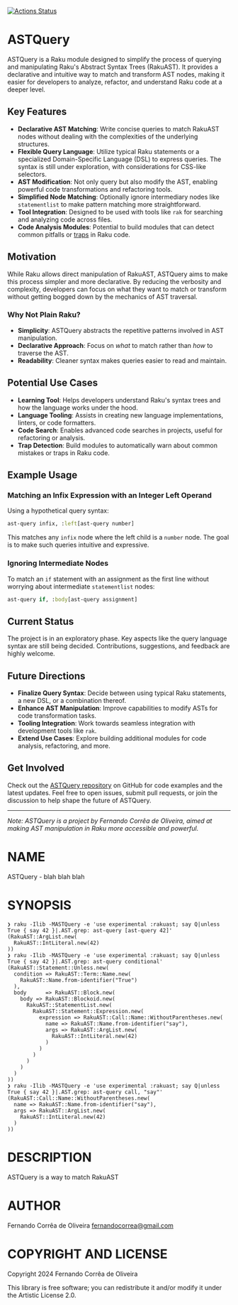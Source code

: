 [![Actions Status](https://github.com/FCO/ASTQuery/actions/workflows/test.yml/badge.svg)](https://github.com/FCO/ASTQuery/actions)
# ASTQuery

ASTQuery is a Raku module designed to simplify the process of querying and manipulating Raku's Abstract Syntax Trees (RakuAST). It provides a declarative and intuitive way to match and transform AST nodes, making it easier for developers to analyze, refactor, and understand Raku code at a deeper level.

## Key Features

- **Declarative AST Matching**: Write concise queries to match RakuAST nodes without dealing with the complexities of the underlying structures.
- **Flexible Query Language**: Utilize typical Raku statements or a specialized Domain-Specific Language (DSL) to express queries. The syntax is still under exploration, with considerations for CSS-like selectors.
- **AST Modification**: Not only query but also modify the AST, enabling powerful code transformations and refactoring tools.
- **Simplified Node Matching**: Optionally ignore intermediary nodes like `statementlist` to make pattern matching more straightforward.
- **Tool Integration**: Designed to be used with tools like `rak` for searching and analyzing code across files.
- **Code Analysis Modules**: Potential to build modules that can detect common pitfalls or [traps](https://docs.raku.org/language/traps) in Raku code.

## Motivation

While Raku allows direct manipulation of RakuAST, ASTQuery aims to make this process simpler and more declarative. By reducing the verbosity and complexity, developers can focus on what they want to match or transform without getting bogged down by the mechanics of AST traversal.

### Why Not Plain Raku?

- **Simplicity**: ASTQuery abstracts the repetitive patterns involved in AST manipulation.
- **Declarative Approach**: Focus on *what* to match rather than *how* to traverse the AST.
- **Readability**: Cleaner syntax makes queries easier to read and maintain.

## Potential Use Cases

- **Learning Tool**: Helps developers understand Raku's syntax trees and how the language works under the hood.
- **Language Tooling**: Assists in creating new language implementations, linters, or code formatters.
- **Code Search**: Enables advanced code searches in projects, useful for refactoring or analysis.
- **Trap Detection**: Build modules to automatically warn about common mistakes or traps in Raku code.

## Example Usage

### Matching an Infix Expression with an Integer Left Operand

Using a hypothetical query syntax:

```raku
ast-query infix, :left[ast-query number]
```

This matches any `infix` node where the left child is a `number` node. The goal is to make such queries intuitive and expressive.

### Ignoring Intermediate Nodes

To match an `if` statement with an assignment as the first line without worrying about intermediate `statementlist` nodes:

```raku
ast-query if, :body[ast-query assignment]
```

## Current Status

The project is in an exploratory phase. Key aspects like the query language syntax are still being decided. Contributions, suggestions, and feedback are highly welcome.

## Future Directions

- **Finalize Query Syntax**: Decide between using typical Raku statements, a new DSL, or a combination thereof.
- **Enhance AST Manipulation**: Improve capabilities to modify ASTs for code transformation tasks.
- **Tooling Integration**: Work towards seamless integration with development tools like `rak`.
- **Extend Use Cases**: Explore building additional modules for code analysis, refactoring, and more.

## Get Involved

Check out the [ASTQuery repository](https://github.com/FCO/ASTQuery) on GitHub for code examples and the latest updates. Feel free to open issues, submit pull requests, or join the discussion to help shape the future of ASTQuery.

---

*Note: ASTQuery is a project by Fernando Corrêa de Oliveira, aimed at making AST manipulation in Raku more accessible and powerful.*

NAME
====

ASTQuery - blah blah blah

SYNOPSIS
========

    ❯ raku -Ilib -MASTQuery -e 'use experimental :rakuast; say Q|unless True { say 42 }|.AST.grep: ast-query [ast-query 42]'
    (RakuAST::ArgList.new(
      RakuAST::IntLiteral.new(42)
    ))
    ❯ raku -Ilib -MASTQuery -e 'use experimental :rakuast; say Q|unless True { say 42 }|.AST.grep: ast-query conditional'
    (RakuAST::Statement::Unless.new(
      condition => RakuAST::Term::Name.new(
        RakuAST::Name.from-identifier("True")
      ),
      body      => RakuAST::Block.new(
        body => RakuAST::Blockoid.new(
          RakuAST::StatementList.new(
            RakuAST::Statement::Expression.new(
              expression => RakuAST::Call::Name::WithoutParentheses.new(
                name => RakuAST::Name.from-identifier("say"),
                args => RakuAST::ArgList.new(
                  RakuAST::IntLiteral.new(42)
                )
              )
            )
          )
        )
      )
    ))
    ❯ raku -Ilib -MASTQuery -e 'use experimental :rakuast; say Q|unless True { say 42 }|.AST.grep: ast-query call, "say"'
    (RakuAST::Call::Name::WithoutParentheses.new(
      name => RakuAST::Name.from-identifier("say"),
      args => RakuAST::ArgList.new(
        RakuAST::IntLiteral.new(42)
      )
    ))

DESCRIPTION
===========

ASTQuery is a way to match RakuAST

AUTHOR
======

Fernando Corrêa de Oliveira <fernandocorrea@gmail.com>

COPYRIGHT AND LICENSE
=====================

Copyright 2024 Fernando Corrêa de Oliveira

This library is free software; you can redistribute it and/or modify it under the Artistic License 2.0.

